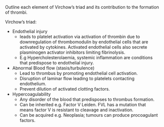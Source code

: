 
Outline each element of Virchow’s triad and its contribution to the formation of
thrombi.

Virchow’s triad:
- Endothelial injury
	- leads to platelet activation via activation of thrombin due to downregulation of thrombomodulin by endothelial cells that are activated by cytokines. Activated endothelial cells also secrete plasminogen activator inhibitors limiting fibrinolysis.
	- E.g Hypercholesterolaemia, systemic inflammation are conditions that predispose to endothelial injury.
- Abnormal Blood flow (stasis/turbulence)
	- Lead to thrombus by promoting endothelial cell activation.
	- Disruption of laminar flow leading to platelets contacting endothelium.
	- Prevent dilution of activated clotting factors.
- Hypercoagulability
	- Any disorder of the blood that predisposes to thrombus formation.
	- Can be inherited e.g. Factor V Leiden. FVL has a mutation that means factor V is resistant to cleavage and inactivation.
	- Can be acquired e.g. Neoplasia; tumours can produce procoagulant factors.
